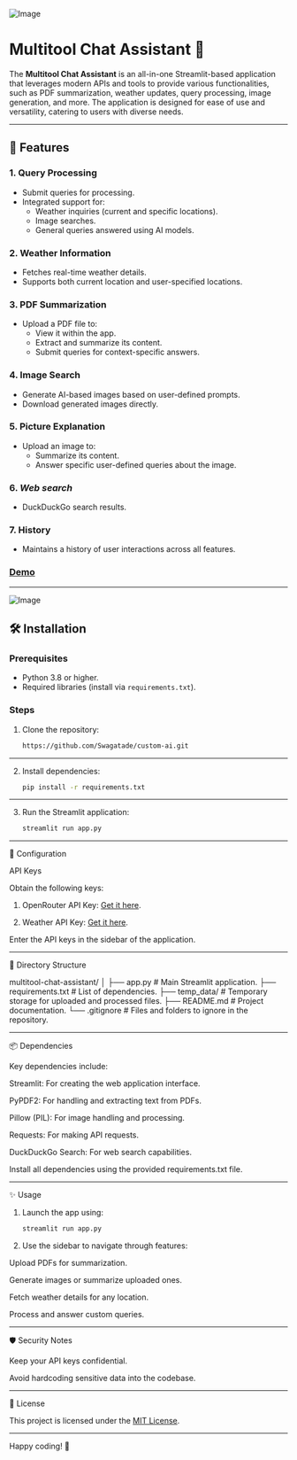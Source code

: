 ![Image](https://github.com/user-attachments/assets/5e683e2c-b3b0-4939-8895-b97f9b8c1061)
# Multitool Chat Assistant 🌟

The **Multitool Chat Assistant** is an all-in-one Streamlit-based application that leverages modern APIs and tools to provide various functionalities, such as PDF summarization, weather updates, query processing, image generation, and more. The application is designed for ease of use and versatility, catering to users with diverse needs.

---

## 🚀 Features

### 1. **Query Processing**
- Submit queries for processing.
- Integrated support for:
  - Weather inquiries (current and specific locations).
  - Image searches.
  - General queries answered using AI models.

### 2. **Weather Information**
- Fetches real-time weather details.
- Supports both current location and user-specified locations.

### 3. **PDF Summarization**
- Upload a PDF file to:
  - View it within the app.
  - Extract and summarize its content.
  - Submit queries for context-specific answers.

### 4. **Image Search**
- Generate AI-based images based on user-defined prompts.
- Download generated images directly.

### 5. **Picture Explanation**
- Upload an image to:
  - Summarize its content.
  - Answer specific user-defined queries about the image.
 
### 6. *Web search*
 - DuckDuckGo search results.

### 7. **History**
- Maintains a history of user interactions across all features.

### [Demo](https://custom-ai-123.streamlit.app/)
---
![Image](https://github.com/user-attachments/assets/c25eb27b-e444-4813-940c-8775bf1966fe)
## 🛠️ Installation

### Prerequisites
- Python 3.8 or higher.
- Required libraries (install via `requirements.txt`).

### Steps
1. Clone the repository:
   ```bash
   https://github.com/Swagatade/custom-ai.git
---
2. Install dependencies:
   ```bash
   pip install -r requirements.txt
---
3. Run the Streamlit application:
    ```bash
    streamlit run app.py
---
🔑 Configuration

API Keys

Obtain the following keys:

1. OpenRouter API Key: [Get it here](https://openrouter.ai/settings/keys).


2. Weather API Key: [Get it here](https://www.tomorrow.io/weather-api/).


Enter the API keys in the sidebar of the application.

---

📂 Directory Structure

multitool-chat-assistant/
│
├── app.py                # Main Streamlit application.
├── requirements.txt      # List of dependencies.
├── temp_data/            # Temporary storage for uploaded and processed files.
├── README.md             # Project documentation.
└── .gitignore            # Files and folders to ignore in the repository.


---

📦 Dependencies

Key dependencies include:

Streamlit: For creating the web application interface.

PyPDF2: For handling and extracting text from PDFs.

Pillow (PIL): For image handling and processing.

Requests: For making API requests.

DuckDuckGo Search: For web search capabilities.


Install all dependencies using the provided requirements.txt file.


---

✨ Usage

1. Launch the app using:
    ```bash
   streamlit run app.py

2. Use the sidebar to navigate through features:

Upload PDFs for summarization.

Generate images or summarize uploaded ones.

Fetch weather details for any location.

Process and answer custom queries.





---

🛡️ Security Notes

Keep your API keys confidential.

Avoid hardcoding sensitive data into the codebase.



---

📜 License

This project is licensed under the [MIT License](https://github.com/Swagatade/custom-ai/blob/4a84a423f45a764c7bf2bd36a0c27a4dc017b866/LICENSE).


---

Happy coding! 🎉
